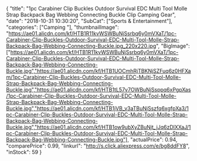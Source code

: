 {
	"title": "1pc Carabiner Clip Buckles Outdoor Survival EDC Multi Tool Molle Strap Backpack Bag Webbing Connecting Buckle Clip Camping Gear",
	"date": "2018-10-31 10:30:20",
	"SubCat": ["Sports & Entertainment"],
	"categories": ["Camping "],
	"thumbnailImage": "https://ae01.alicdn.com/kf/HTB1R11kvWSWBuNjSsrbq6y0mVXaT/1pc-Carabiner-Clip-Buckles-Outdoor-Survival-EDC-Multi-Tool-Molle-Strap-Backpack-Bag-Webbing-Connecting-Buckle.jpg_220x220.jpg",
	"BigImage": ["https://ae01.alicdn.com/kf/HTB1R11kvWSWBuNjSsrbq6y0mVXaT/1pc-Carabiner-Clip-Buckles-Outdoor-Survival-EDC-Multi-Tool-Molle-Strap-Backpack-Bag-Webbing-Connecting-Buckle.jpg","https://ae01.alicdn.com/kf/HTB1UOCmhRjTBKNjSZFuq6z0HFXam/1pc-Carabiner-Clip-Buckles-Outdoor-Survival-EDC-Multi-Tool-Molle-Strap-Backpack-Bag-Webbing-Connecting-Buckle.jpg","https://ae01.alicdn.com/kf/HTB1tL57v7OWBuNjSsppq6xPgpXas/1pc-Carabiner-Clip-Buckles-Outdoor-Survival-EDC-Multi-Tool-Molle-Strap-Backpack-Bag-Webbing-Connecting-Buckle.jpg","https://ae01.alicdn.com/kf/HTB1jVB_v3aTBuNjSszfq6xgfpXa3/1pc-Carabiner-Clip-Buckles-Outdoor-Survival-EDC-Multi-Tool-Molle-Strap-Backpack-Bag-Webbing-Connecting-Buckle.jpg","https://ae01.alicdn.com/kf/HTB1ow9ubXyZBuNjt_jJq6zDlXXaJ/1pc-Carabiner-Clip-Buckles-Outdoor-Survival-EDC-Multi-Tool-Molle-Strap-Backpack-Bag-Webbing-Connecting-Buckle.jpg"],
	"actualPrice": 0.94,
	"comparePrice": 0.99,
	"linkurl": "http://s.click.aliexpress.com/e/bg8ddFY8",
	"inStock": 59
}
